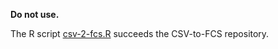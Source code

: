 **Do not use.**

The R script [csv-2-fcs.R](https://github.com/christianrickert/CU-HIMSR/blob/main/csv-2-fcs.R) succeeds the CSV-to-FCS repository.

